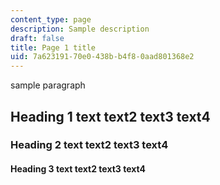 ```yaml
---
content_type: page
description: Sample description
draft: false
title: Page 1 title
uid: 7a623191-70e0-438b-b4f8-0aad801368e2
---
```

sample paragraph

## Heading 1 text text2 text3 text4

### Heading 2 text text2 text3 text4

#### Heading 3 text text2 text3 text4